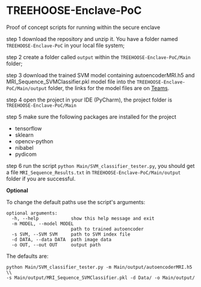 # TREEHOOSE-Enclave-PoC
Proof of concept scripts for running within the secure enclave

step 1 download the repository and unzip it. You have a folder named `TREEHOOSE-Enclave-PoC` in your local file system;

step 2 create a folder called `output` within the `TREEHOOSE-Enclave-PoC/Main` folder;

step 3 download the trained SVM model containing autoencoderMRI.h5 and MRI_Sequence_SVMClassifier.pkl model file into the `TREEHOOSE-Enclave-PoC/Main/output` folder, the links for the model files are on [Teams](https://dmail.sharepoint.com/:f:/r/sites/HICCloudTREHIC-AWScollaboration/Shared%20Documents/treehoose/Secure%20Enclave/model%20file%20for%20TREEHOOSE-Enclave-PoC?csf=1&web=1&e=vUgyg5).

step 4 open the project in your IDE (PyCharm), the project folder is `TREEHOOSE-Enclave-PoC/Main`

step 5 make sure the following packages are installed for the project
      
  * tensorflow
  * sklearn
  * opencv-python
  * nibabel
  * pydicom

step 6 run the script `python Main/SVM_classifier_tester.py`, you should get a file `MRI_Sequence_Results.txt` in `TREEHOOSE-Enclave-PoC/Main/output` folder if you are successful.

**Optional** 

To change the default paths use the script's arguments:

    optional arguments:
      -h, --help            show this help message and exit
      -m MODEL, --model MODEL
                            path to trained autoencoder
      -s SVM, --SVM SVM     path to SVM index file
      -d DATA, --data DATA  path image data
      -o OUT, --out OUT     output path

The defaults are:

    python Main/SVM_classifier_tester.py -m Main/output/autoencoderMRI.h5 \\
    -s Main/output/MRI_Sequence_SVMClassifier.pkl -d Data/ -o Main/output/


